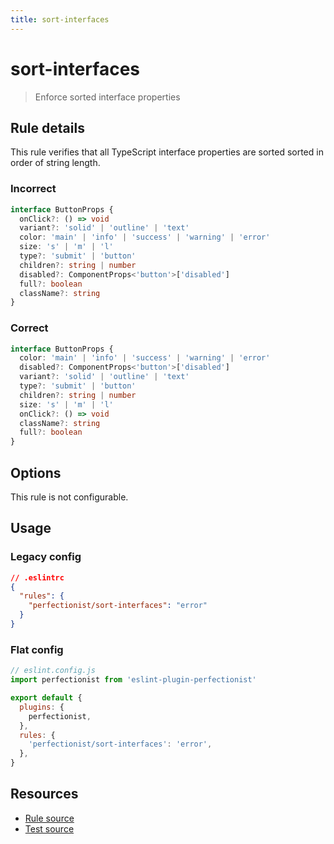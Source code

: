 ```yaml
---
title: sort-interfaces
---
```


# sort-interfaces

> Enforce sorted interface properties

## Rule details

This rule verifies that all TypeScript interface properties are sorted sorted in order of string length.

### Incorrect

```ts
interface ButtonProps {
  onClick?: () => void
  variant?: 'solid' | 'outline' | 'text'
  color: 'main' | 'info' | 'success' | 'warning' | 'error'
  size: 's' | 'm' | 'l'
  type?: 'submit' | 'button'
  children?: string | number
  disabled?: ComponentProps<'button'>['disabled']
  full?: boolean
  className?: string
}
```

### Correct

```ts
interface ButtonProps {
  color: 'main' | 'info' | 'success' | 'warning' | 'error'
  disabled?: ComponentProps<'button'>['disabled']
  variant?: 'solid' | 'outline' | 'text'
  type?: 'submit' | 'button'
  children?: string | number
  size: 's' | 'm' | 'l'
  onClick?: () => void
  className?: string
  full?: boolean
}
```

## Options

This rule is not configurable.

## Usage

### Legacy config

```json
// .eslintrc
{
  "rules": {
    "perfectionist/sort-interfaces": "error"
  }
}
```

### Flat config

```js
// eslint.config.js
import perfectionist from 'eslint-plugin-perfectionist'

export default {
  plugins: {
    perfectionist,
  },
  rules: {
    'perfectionist/sort-interfaces': 'error',
  },
}
```

## Resources

- [Rule source](https://github.com/azat-io/eslint-plugin-perfectionist/blob/main/rules/sort-interfaces.ts)
- [Test source](https://github.com/azat-io/eslint-plugin-perfectionist/blob/main/test/sort-interfaces.test.ts)
